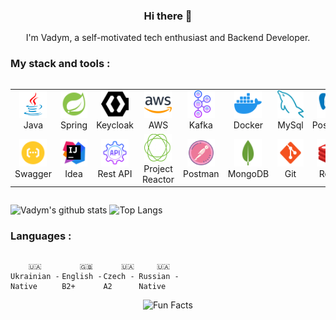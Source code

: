 <h3 align="center"> Hi there 👋</h3>

<p align="center">
I'm Vadym, a self-motivated tech enthusiast and Backend Developer.
</p>

### My stack and tools :

<div style="display: flex; align-items: flex-start; align: center">
<table align="center">
  <tr>
     <td align="center"  width="88">
         <img src="images/java.png" alt="Java" width="44" height="44"/>
      <br>Java
    </td>
    <td align="center" width="88">
        <img src="images/spring.svg" alt="Spring" width="44" height="44"/>
      <br>Spring
    </td>
<td align="center" width="88">
         <img src="images/keycloak.svg" alt="Keycloak" width="44" height="44"/>
      <br>Keycloak
    </td>
    <td align="center" width="88">
        <img src="./images/aws.svg" alt="AWS" width="44" height="44"/>
      <br>AWS
    </td>
    <td align="center" width="88">
        <img src="./images/kafka.svg" alt="Kafka" width="44" height="44"/>
      <br>Kafka
    </td>
    <td align="center" width="88">
        <img src="./images/docker.svg" alt="Docker" width="44" height="44"/>
      <br>Docker
    </td>
    <td align="center" width="88">
        <img src="./images/mysql.png" alt="MySql" width="44" height="44"/>
      <br>MySql
    </td>
    <td align="center" width="88">
      <img src="./images/postgres.svg" alt="Postgres" width="44" height="44"/>
      <br>Postgres
    </td>
        <td align="center" width="88">
       <img src="./images/elasticsearch.svg" alt="Elasticsearch" width="44" height="44"/>
      <br>Elasticsearch
      </td>
  </tr>
    <td align="center" width="88">
        <img src="./images/swagger.svg" alt="Swagger" width="44" height="44"/>
      <br>Swagger
    </td>
    <td align="center" width="88"> 
        <img src="./images/intellij-idea.svg" alt="IntelliJ Idea" width="44" height="44"/>
      <br>Idea
    </td>
    <td align="center"  width="88">
        <img src="./images/rest.png" alt="Rest API" width="44" height="44"/>
      <br>Rest API
    </td>
    <td align="center" width="88">
        <img src="./images/pr.png" alt="Project Reactor" width="44" height="44"/>
      <br>Project Reactor
    </td>
      <td align="center" width="88">
    <img src="./images/postman.svg" alt="Postman" width="44" height="44"/>
      <br>Postman
    </td>
      </td>
      <td align="center" width="88">
        <img src="./images/mongo.png" alt="MongoDB" width="44" height="44"/>
      <br>MongoDB
     </td>
     <td align="center" width="88">
        <img src="./images/git.svg" alt="Git" width="44" height="44"/>
      <br>Git
    </td>
  <td align="center" width="88">
        <img src="./images/redis.svg" alt="Redis" width="44" height="44"/>
      <br>Redis
     </td>
  <td align="center" width="88">
        <img src="./images/grafana.svg" alt="Grafana" width="44" height="44"/>
      <br>Grafana
     </td>
</table>
</div>

![Vadym's github stats](https://github-readme-stats.vercel.app/api?username=vadym-ozi&show_icons=true&hide_border=true&theme=dark)
![Top Langs](https://github-readme-stats.vercel.app/api/top-langs/?username=vadym-ozi&layout=compact&theme=dark&hide_border=true)

### Languages :

<div style="display: flex; align-items: flex-start; align: center">
<table  align="center">
  <tr>
    
        🇺🇦 Ukrainian - Native
        
  </tr>

  <tr>
    
        🇬🇧 English - B2+
        
  </tr>

  <tr>
    
        🇺🇦 Czech - A2
        
  </tr>

  <tr>
    
        🇺🇦 Russian - Native
        
  </tr>
</table>
</div>

<div align=center> 
<img src="https://readme-typing-svg.herokuapp.com?color=%2336BCF7&size=30&center=true&vCenter=true&width=1000&height=50&lines=Fun+Facts:+;Love+joking,+got+a+great+sense+of+humor.+;" alt="Fun Facts" /> 
</div>
